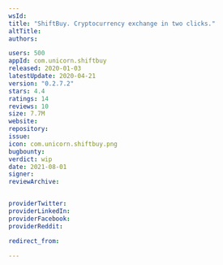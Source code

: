 ```yaml
---
wsId: 
title: "ShiftBuy. Cryptocurrency exchange in two clicks."
altTitle: 
authors:

users: 500
appId: com.unicorn.shiftbuy
released: 2020-01-03
latestUpdate: 2020-04-21
version: "0.2.7.2"
stars: 4.4
ratings: 14
reviews: 10
size: 7.7M
website: 
repository: 
issue: 
icon: com.unicorn.shiftbuy.png
bugbounty: 
verdict: wip
date: 2021-08-01
signer: 
reviewArchive:


providerTwitter: 
providerLinkedIn: 
providerFacebook: 
providerReddit: 

redirect_from:

---
```



